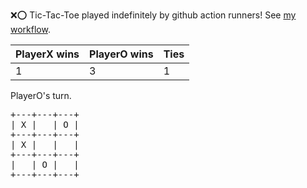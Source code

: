:x::o: Tic-Tac-Toe played indefinitely by github action runners! See [my workflow](.github/workflows/play.yaml).

|PlayerX wins|PlayerO wins|Ties|
|-|-|-|
|1|3|1|

PlayerO's turn.

<pre>
+---+---+---+
| X |   | O |
+---+---+---+
| X |   |   |
+---+---+---+
|   | O |   |
+---+---+---+
</pre>